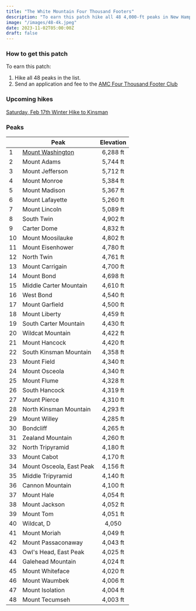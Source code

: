 ```yaml
---
title: "The White Mountain Four Thousand Footers"
description: "To earn this patch hike all 48 4,000-ft peaks in New Hampshire"
image: "/images/48-4k.jpeg"
date: 2023-11-02T05:00:00Z
draft: false
---
```

### How to get this patch
To earn this patch:
1. Hike all 48 peaks in the list.
2. Send an application and fee to the [AMC Four Thousand Footer Club](https://amc4000footer.org)
### Upcoming hikes
[Saturday, Feb 17th Winter Hike to Kinsman](../hikes/hike-2024-02-17-kinsman)
### Peaks
|| Peak        |     Elevation      | 
|-| ------------- | :-----------: | 
|1| [Mount Washington](../peaks/washington) | 6,288 ft      |
|2| Mount Adams | 5,744 ft |
|3| Mount Jefferson | 5,712 ft      |
|4| Mount Monroe | 5,384 ft      |
|5| Mount Madison | 5,367 ft      |
|6| Mount Lafayette | 5,260 ft      |
|7| Mount Lincoln | 5,089 ft      |
|8| South Twin | 4,902 ft      |
|9| Carter Dome | 4,832 ft      |
|10| Mount Moosilauke | 4,802 ft      |
|11| Mount Eisenhower | 4,780 ft      |
|12| North Twin | 4,761 ft      |
|13| Mount Carrigain | 4,700 ft      |
|14| Mount Bond     | 4,698 ft    |
|15| Middle Carter Mountain | 4,610 ft      |
|16| West Bond | 4,540 ft      |
|17| Mount Garfield | 4,500 ft      |
|18| Mount Liberty | 4,459 ft      |
|19| South Carter Mountain | 4,430 ft      |
|20| Wildcat Mountain | 4,422 ft      |
|21| Mount Hancock | 4,420 ft      |
|22| South Kinsman Mountain | 4,358 ft      |
|23| Mount Field | 4,340 ft      |
|24| Mount Osceola | 4,340 ft      |
|25| Mount Flume | 4,328 ft      |
|26| South Hancock | 4,319 ft      |
|27| Mount Pierce | 4,310 ft      |
|28| North Kinsman Mountain | 4,293 ft      |
|29| Mount Willey | 4,285 ft      |
|30| Bondcliff | 4,265 ft      |
|31| Zealand Mountain | 4,260 ft      |
|32| North Tripyramid | 4,180 ft      |
|33| Mount Cabot | 4,170 ft      |
|34| Mount Osceola, East Peak | 4,156 ft      |
|35| Middle Tripyramid | 4,140 ft      |
|36| Cannon Mountain | 4,100 ft      |
|37| Mount Hale | 4,054 ft      |
|38| Mount Jackson | 4,052 ft      |
|39| Mount Tom | 4,051 ft      |
|40| Wildcat, D | 4,050 |
|41| Mount Moriah | 4,049 ft      |
|42| Mount Passaconaway | 4,043 ft      |
|43| Owl's Head, East Peak | 4,025 ft      |
|44| Galehead Mountain | 4,024 ft      |
|45| Mount Whiteface | 4,020 ft      |
|46| Mount Waumbek | 4,006 ft      |
|47| Mount Isolation | 4,004 ft      |
|48| Mount Tecumseh | 4,003 ft      |

